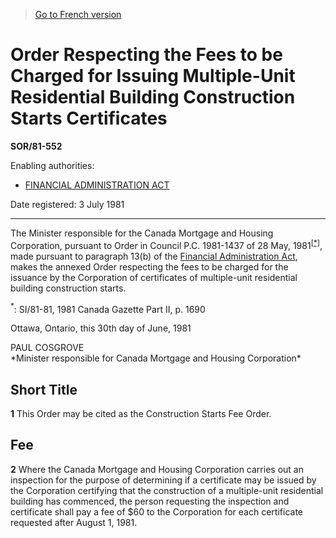 > [Go to French version](/fr/Règlements/Décrets,%20ordonnances%20et%20règlements%20statutaires/81/552.md)

# Order Respecting the Fees to be Charged for Issuing Multiple-Unit Residential Building Construction Starts Certificates

**SOR/81-552**

Enabling authorities: 
- [FINANCIAL ADMINISTRATION ACT](/en/Acts/Revised%20Statutes%20of%20Canada/F/F-11.md)

Date registered: 3 July 1981

----------

The Minister responsible for the Canada Mortgage and Housing Corporation, pursuant to Order in Council P.C. 1981-1437 of 28 May, 1981<sup><a href='#fn_SOR-81-552_e_hq_10892'>[*]</a></sup>, made pursuant to paragraph 13(b) of the [Financial Administration Act](/en/Acts/Revised%20Statutes%20of%20Canada/F/F-11.md), makes the annexed Order respecting the fees to be charged for the issuance by the Corporation of certificates of multiple-unit residential building construction starts.

<a name='fn_SOR-81-552_e_hq_10892'><sup>*</sup></a>: SI/81-81, 1981 Canada Gazette Part II, p. 1690<br />

Ottawa, Ontario, this 30th day of June, 1981


<p>PAUL COSGROVE<br />*Minister responsible for Canada Mortgage and Housing Corporation*<br /></p>




## Short Title


**1** This Order may be cited as the Construction Starts Fee Order.




## Fee


**2** Where the Canada Mortgage and Housing Corporation carries out an inspection for the purpose of determining if a certificate may be issued by the Corporation certifying that the construction of a multiple-unit residential building has commenced, the person requesting the inspection and certificate shall pay a fee of $60 to the Corporation for each certificate requested after August 1, 1981.


